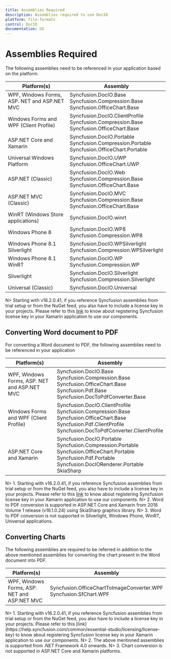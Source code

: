 ```yaml
---
title: Assemblies Required
description: Assemblies required to use DocIO
platform: file-formats
control: DocIO
documentation: UG
---
```


# Assemblies Required

The following assemblies need to be referenced in your application based on the platform.

<table>
<thead>
<tr>
<th>
Platform(s)<br/></th><th>
Assembly<br/></th></tr></thead>
<tr>
<td>
WPF, Windows Forms, ASP. NET and ASP.NET MVC<br/></td><td>
Syncfusion.DocIO.Base<br/>Syncfusion.Compression.Base<br/>Syncfusion.OfficeChart.Base<br/></td></tr>
<tr>
<td>
Windows Forms and WPF (Client Profile)<br/></td><td>
Syncfusion.DocIO.ClientProfile<br/>Syncfusion.Compression.Base<br/>Syncfusion.OfficeChart.Base<br/></td></tr>
<tr>
<td>
ASP.NET Core and Xamarin<br/></td><td>
Syncfusion.DocIO.Portable<br/>Syncfusion.Compression.Portable<br/>Syncfusion.OfficeChart.Portable<br/></td></tr>
<tr>
<td>
Universal Windows Platform<br/></td><td>
Syncfusion.DocIO.UWP<br/>Syncfusion.OfficeChart.UWP<br/></td></tr>
<tr>
<td>
ASP.NET (Classic)<br/></td><td>
Syncfusion.DocIO.Web<br/>Syncfusion.Compression.Base<br/>Syncfusion.OfficeChart.Base<br/></td></tr>
<tr>
<td>
ASP.NET MVC (Classic)<br/></td><td>
Syncfusion.DocIO.MVC<br/>Syncfusion.Compression.Base<br/>Syncfusion.OfficeChart.Base<br/></td></tr>
<tr>
<td>
WinRT (Windows Store applications)<br/></td><td>
Syncfusion.DocIO.winrt<br/></td></tr>
<tr>
<td>
Windows Phone 8<br/></td><td>
Syncfusion.DocIO.WP8<br/>Syncfusion.Compression.WP8<br/></td></tr>
<tr>
<td>
Windows Phone 8.1 Silverlight<br/></td><td>
Syncfusion.DocIO.WPSilverlight<br/>Syncfusion.Compression.WPSilverlight<br/></td></tr>
<tr>
<td>
Windows Phone 8.1 WinRT<br/></td><td>
Syncfusion.DocIO.WP<br/>Syncfusion.Compression.WP<br/></td></tr>
<tr>
<td>
Silverlight<br/></td><td>
Syncfusion.DocIO.Silverlight<br/>Syncfusion.Compression.Silverlight<br/></td></tr>
<tr>
<td>
Universal (Classic)<br/></td><td>
Syncfusion.DocIO.Universal<br/></td></tr>
</table>

N> Starting with v16.2.0.41, if you reference Syncfusion assemblies from trial setup or from the NuGet feed, you also have to include a license key in your projects. Please refer to this [link](https://help.syncfusion.com/common/essential-studio/licensing/license-key) to know about registering Syncfusion license key in your Xamarin application to use our components.

## Converting Word document to PDF

For converting a Word document to PDF, the following assemblies need to be referenced in your application
<table>
<thead>
<tr>
<th>
Platform(s)<br/></th><th>
Assembly<br/></th></tr></thead>
<tr>
<td>
WPF, Windows Forms, ASP. NET and ASP.NET MVC<br/></td><td>
Syncfusion.DocIO.Base<br/>Syncfusion.Compression.Base<br/>Syncfusion.OfficeChart.Base<br/>Syncfusion.Pdf.Base<br/>Syncfusion.DocToPdfConverter.Base<br/></td></tr>
<tr>
<td>
Windows Forms and WPF (Client Profile)<br/></td><td>
Syncfusion.DocIO.ClientProfile<br/>Syncfusion.Compression.Base<br/>Syncfusion.OfficeChart.Base<br/>Syncfusion.Pdf.ClientProfile<br/>Syncfusion.DocToPdfConverter.ClientProfile<br/></td></tr>
<tr>
<td>
ASP.NET Core and Xamarin<br/></td><td>
Syncfusion.DocIO.Portable<br/>Syncfusion.Compression.Portable<br/>Syncfusion.OfficeChart.Portable<br/>Syncfusion.Pdf.Portable<br/>Syncfusion.DocIORenderer.Portable<br/>SkiaSharp</td></tr>
</table>

N> 1. Starting with v16.2.0.41, if you reference Syncfusion assemblies from trial setup or from the NuGet feed, you also have to include a license key in your projects. Please refer to this [link](https://help.syncfusion.com/common/essential-studio/licensing/license-key) to know about registering Syncfusion license key in your Xamarin application to use our components.
N> 2. Word to PDF conversion is supported in ASP.NET Core and Xamarin from 2018 Volume 1 release (v16.1.0.24) using SkiaSharp graphics library.
N> 3. Word to PDF conversion is not supported in Silverlight, Windows Phone, WinRT, Universal applications.

## Converting Charts

The following assemblies are required to be referred in addition to the above mentioned assemblies for converting the chart present in the Word document into PDF.
<table>
<thead>
<tr>
<th>
Platform(s)<br/></th><th>
Assembly<br/></th></tr></thead>
<tr>
<td>
WPF, Windows Forms, ASP. NET and ASP.NET MVC<br/></td><td>
Syncfusion.OfficeChartToImageConverter.WPF<br/>Syncfusion.SfChart.WPF<br/></td></tr>
</table>
N> 1. Starting with v16.2.0.41, if you reference Syncfusion assemblies from trial setup or from the NuGet feed, you also have to include a license key in your projects. Please refer to this [link](https://help.syncfusion.com/common/essential-studio/licensing/license-key) to know about registering Syncfusion license key in your Xamarin application to use our components.
N> 2. The above mentioned assemblies is supported from .NET Framework 4.0 onwards.
N> 3. Chart conversion is not supported in ASP.NET Core and Xamarin platforms.